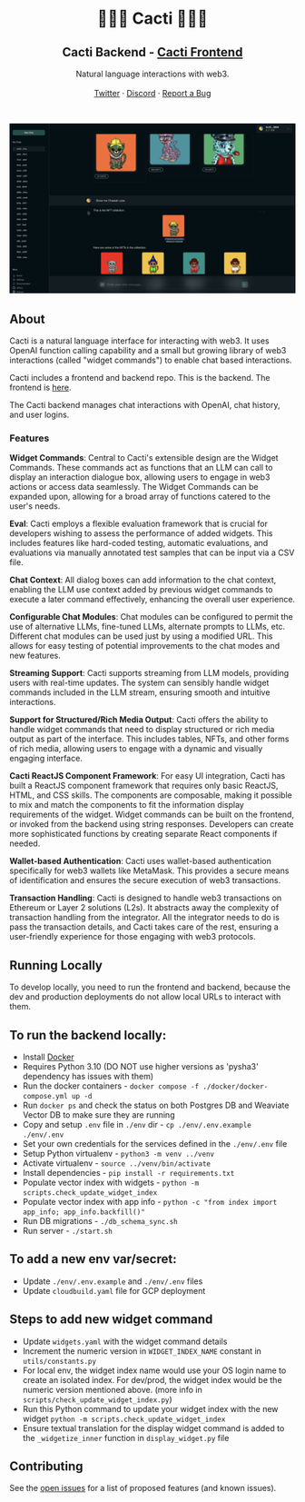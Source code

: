 <div align="center">
  <h1 align="center">🌵🌵🌵 Cacti 🌵🌵🌵 </h1>
  <h2 align="center"> <b>Cacti Backend</b> - <a href="https://github.com/yieldprotocol/cacti-frontend">Cacti Frontend</a></h2>
  <p align="center">
    Natural language interactions with web3.
    <br />
    <br />
    <a href="https://twitter.com/yield">Twitter</a>
    ·
    <a href="https://discord.gg/JAFfDj5">Discord</a>
    ·
    <a href="https://github.com/yieldprotocol/cacti-backend/issues">Report a Bug</a>
  </p>
</div>

<br />

![A screenshot of Cacti.](/screenshot.jpg)

## About

Cacti is a natural language interface for interacting with web3. It uses OpenAI function calling capability and a small but growing library of web3 interactions (called "widget commands") to enable chat based interactions.  

Cacti includes a frontend and backend repo. This is the backend. The frontend is [here](https://github.com/yieldprotocol/cacti-frontend).

The Cacti backend manages chat interactions with OpenAI, chat history, and user logins. 

### Features

**Widget Commands**: Central to Cacti's extensible design are the Widget Commands. These commands act as functions that an LLM can call to display an interaction dialogue box, allowing users to engage in web3 actions or access data seamlessly. The Widget Commands can be expanded upon, allowing for a broad array of functions catered to the user's needs.

**Eval**: Cacti employs a flexible evaluation framework that is crucial for developers wishing to assess the performance of added widgets. This includes features like hard-coded testing, automatic evaluations, and evaluations via manually annotated test samples that can be input via a CSV file. 

**Chat Context**: All dialog boxes can add information to the chat context, enabling the LLM use context added by previous widget commands to execute a later command effectively, enhancing the overall user experience.

**Configurable Chat Modules**: Chat modules can be configured to permit the use of alternative LLMs, fine-tuned LLMs, alternate prompts to LLMs, etc. Different chat modules can be used just by using a modified URL. This allows for easy testing of potential improvements to the chat modes and new features. 

**Streaming Support**: Cacti supports streaming from LLM models, providing users with real-time updates. The system can sensibly handle widget commands included in the LLM stream, ensuring smooth and intuitive interactions.

**Support for Structured/Rich Media Output**: Cacti offers the ability to handle widget commands that need to display structured or rich media output as part of the interface. This includes tables, NFTs, and other forms of rich media, allowing users to engage with a dynamic and visually engaging interface.

**Cacti ReactJS Component Framework**: For easy UI integration, Cacti has built a ReactJS component framework that requires only basic ReactJS, HTML, and CSS skills. The components are composable, making it possible to mix and match the components to fit the information display requirements of the widget. Widget commands can be built on the frontend, or invoked from the backend using string responses. Developers can create more sophisticated functions by creating separate React components if needed.

**Wallet-based Authentication**: Cacti uses wallet-based authentication specifically for web3 wallets like MetaMask. This provides a secure means of identification and ensures the secure execution of web3 transactions.

**Transaction Handling**: Cacti is designed to handle web3 transactions on Ethereum or Layer 2 solutions (L2s). It abstracts away the complexity of transaction handling from the integrator. All the integrator needs to do is pass the transaction details, and Cacti takes care of the rest, ensuring a user-friendly experience for those engaging with web3 protocols.

## Running Locally

To develop locally, you need to run the frontend and backend, because
the dev and production deployments do not allow local URLs to interact
with them.

## To run the backend locally:
* Install [Docker](https://docs.docker.com/get-docker/)
* Requires Python 3.10 (DO NOT use higher versions as 'pysha3' dependency has issues with them)
* Run the docker containers - `docker compose -f ./docker/docker-compose.yml up -d`
* Run `docker ps` and check the status on both Postgres DB and Weaviate Vector DB to make sure they are running
* Copy and setup `.env` file in `./env` dir - `cp ./env/.env.example ./env/.env`
* Set your own credentials for the services defined in the `./env/.env` file
* Setup Python virtualenv - `python3 -m venv ../venv`
* Activate virtualenv - `source ../venv/bin/activate`
* Install dependencies - `pip install -r requirements.txt`
* Populate vector index with widgets - `python -m scripts.check_update_widget_index`
* Populate vector index with app info - `python -c "from index import app_info; app_info.backfill()"`
* Run DB migrations - `./db_schema_sync.sh`
* Run server - `./start.sh`

## To add a new env var/secret:
* Update `./env/.env.example` and `./env/.env` files
* Update `cloudbuild.yaml` file for GCP deployment

## Steps to add new widget command
- Update `widgets.yaml` with the widget command details
- Increment the numeric version in `WIDGET_INDEX_NAME` constant in `utils/constants.py`
- For local env, the widget index name would use your OS login name to create an isolated index. For dev/prod, the widget index would be the numeric version mentioned above. (more info in `scripts/check_update_widget_index.py`)
- Run this Python command to update your widget index with the new widget `python -m scripts.check_update_widget_index`
- Ensure textual translation for the display widget command is added to the `_widgetize_inner` function in `display_widget.py` file

## Contributing

See the [open issues](https://github.com/yieldprotocol/cacti-backend/issues) for a list of proposed features (and known issues).

